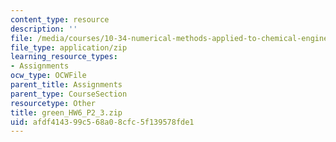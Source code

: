 ```yaml
---
content_type: resource
description: ''
file: /media/courses/10-34-numerical-methods-applied-to-chemical-engineering-fall-2015/afdf414399c568a08cfc5f139578fde1_green_HW6_P2_3.zip
file_type: application/zip
learning_resource_types:
- Assignments
ocw_type: OCWFile
parent_title: Assignments
parent_type: CourseSection
resourcetype: Other
title: green_HW6_P2_3.zip
uid: afdf4143-99c5-68a0-8cfc-5f139578fde1
---
```

